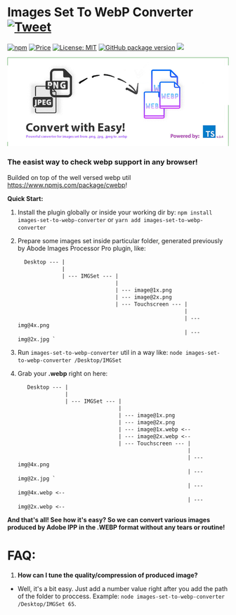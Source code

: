 
# Images Set To WebP Converter [![Tweet](https://img.shields.io/twitter/url/http/shields.io.svg?style=social)](https://twitter.com/intent/tweet?text=See&url=https://github.com/BiosBoy/images-set-to-webp-converter&via=svyat770&hashtags=js,jsx,webp,checker,images-set-to-webp-converter,webp,html,css)


[![npm](https://badgen.net/npm/v/images-set-to-webp-converter)](https://www.npmjs.com/package/images-set-to-webp-converter)  [![Price](https://img.shields.io/badge/price-FREE-purple.svg)](https://github.com/BiosBoy/images-set-to-webp-converter/blob/master/LICENSE)  [![License: MIT](https://img.shields.io/badge/license-MIT-yellow.svg)](https://github.com/BiosBoy/images-set-to-webp-converter/blob/master/LICENSE)  [![GitHub package version](https://img.shields.io/badge/version-1.1.0-green.svg)](https://github.com/BiosBoy/images-set-to-webp-converter)  ![](https://img.badgesize.io/biosboy/images-set-to-webp-converter/master/lib/lib-min.js.svg)

  ![logo_image](https://raw.githubusercontent.com/BiosBoy/images-set-to-webp-converter/master/web-converter_logo.jpg)


### The easist way to check webp support in any browser!
Builded on top of the well versed webp util https://www.npmjs.com/package/cwebp!


**Quick Start:**

 1. Install the plugin globally or inside your working dir by:
      `npm install images-set-to-webp-converter`
      or
      `yarn add images-set-to-webp-converter`
 2. Prepare some images set inside particular folder, generated previously by Abode Images Processor Pro plugin, like:

          Desktop --- |
                      |
                      | --- IMGSet --- |
                                       |
                                       | --- image@1x.png
                                       | --- image@2x.png
                                       | --- Touchscreen --- |
                                                             |
                                                             | --- img@4x.png
                                                             | --- img@2x.jpg `

3. Run `images-set-to-webp-converter` util in a way like:
     `node images-set-to-webp-converter /Desktop/IMGSet`

4. Grab your **.webp** right on here:

          Desktop --- |
                      |
                      | --- IMGSet --- |
                                       |
                                       | --- image@1x.png
                                       | --- image@2x.png
                                       | --- image@1x.webp <--
                                       | --- image@2x.webp <--
                                       | --- Touchscreen --- |
                                                             |
                                                             | --- img@4x.png
                                                             | --- img@2x.jpg `
                                                             | --- img@4x.webp <--
                                                             | --- img@2x.webp <--

**And that's all! See how it's easy? So we can convert various images produced by Adobe IPP in the .WEBP format without any tears or routine!**

# FAQ:

1. **How can I tune the quality/compression of produced image?**

-   Well, it's a bit easy. Just add a number value right after you add the path of the folder to proccess.
Example: `node images-set-to-webp-converter /Desktop/IMGSet 65`.
